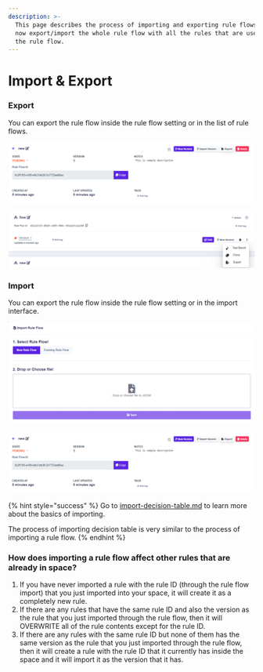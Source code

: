 ```yaml
---
description: >-
  This page describes the process of importing and exporting rule flows. You can
  now export/import the whole rule flow with all the rules that are used within
  the rule flow.
---
```


# Import & Export

### Export

You can export the rule flow inside the rule flow setting or in the list of rule flows.

![Click on the export button to export the rule flow.](../.gitbook/assets/export-rf.png)

![Click on the export button from the dropdown menu to export the rule flow.](../.gitbook/assets/export-rf2.png)

### Import

You can export the rule flow inside the rule flow setting or in the import interface.

![Follow the instructions given in our app.](../.gitbook/assets/import-rf.png)

![Click on import version to import rule flow.](../.gitbook/assets/export-rf.png)

{% hint style="success" %}
Go to [import-decision-table.md](../decision-tables/import-and-export-rule/import-decision-table.md "mention") to learn more about the basics of importing.

The process of importing decision table is very similar to the process of importing a rule flow.
{% endhint %}

### How does importing a rule flow affect other rules that are already in space? <a href="#warning" id="warning"></a>

1. If you have never imported a rule with the rule ID (through the rule flow import) that you just imported into your space, it will create it as a completely new rule.
2. If there are any rules that have the same rule ID and also the version as the rule that you just imported through the rule flow, then it will OVERWRITE all of the rule contents except for the rule ID.
3. If there are any rules with the same rule ID but none of them has the same version as the rule that you just imported through the rule flow, then it will create a rule with the rule ID that it currently has inside the space and it will import it as the version that it has.





